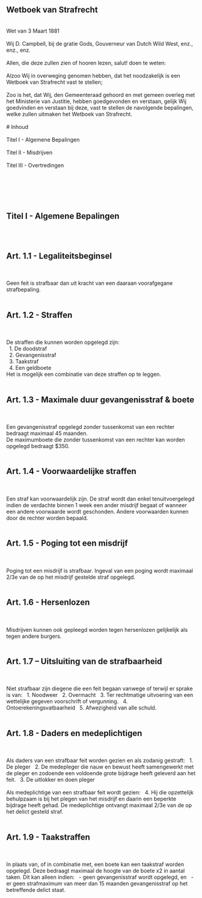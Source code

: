 ## Wetboek van Strafrecht
<br>
Wet van 3 Maart 1881
<br></br>
Wij D. Campbell, bij de gratie Gods, Gouverneur van Dutch Wild West, enz., enz., enz.
<br></br>
Allen, die deze zullen zien of hooren lezen, salut! doen te weten:
<br></br>
Alzoo Wij in overweging genomen hebben, dat het noodzakelijk is een Wetboek van Strafrecht vast te stellen;
<br></br>
Zoo is het, dat Wij, den Gemeenteraad gehoord en met gemeen overleg met het Ministerie van Justitie, hebben goedgevonden en verstaan, gelijk Wij goedvinden en verstaan bij deze, vast te stellen de navolgende bepalingen, welke zullen uitmaken het Wetboek van Strafrecht.
<br></br>
# Inhoud
<br></br>
Titel I - Algemene Bepalingen
<br></br>
Titel II - Misdrijven
<br></br>
Titel III - Overtredingen
<br></br>
<br></br>
<br></br>

## Titel I - Algemene Bepalingen
<br></br>

## Art. 1.1 - Legaliteitsbeginsel
<br></br>
Geen feit is strafbaar dan uit kracht van een daaraan voorafgegane strafbepaling.
<br></br>

## Art. 1.2 - Straffen
<br></br>
De straffen die kunnen worden opgelegd zijn:
<br>
&nbsp; 1. De doodstraf
<br>
&nbsp; 2. Gevangenisstraf
<br>
&nbsp; 3. Taakstraf
<br>
&nbsp; 4. Een geldboete
<br>
Het is mogelijk een combinatie van deze straffen op te leggen.
<br></br>

## Art. 1.3 - Maximale duur gevangenisstraf & boete
<br></br>
Een gevangenisstraf opgelegd zonder tussenkomst van een rechter bedraagt maximaal 45 maanden.<br>
De maximumboete die zonder tussenkomst van een rechter kan worden opgelegd bedraagt $350.
<br></br>

## Art. 1.4 - Voorwaardelijke straffen
<br></br>
Een straf kan voorwaardelijk zijn. De straf wordt dan enkel tenuitvoergelegd indien de verdachte binnen 1 week een ander misdrijf begaat of wanneer een andere voorwaarde wordt geschonden. Andere voorwaarden kunnen door de rechter worden bepaald.
<br></br>

## Art. 1.5 - Poging tot een misdrijf
<br></br>
Poging tot een misdrijf is strafbaar. Ingeval van een poging wordt maximaal 2/3e van de op het misdrijf gestelde straf opgelegd.
<br></br>

## Art. 1.6 - Hersenlozen
<br></br>
Misdrijven kunnen ook gepleegd worden tegen hersenlozen gelijkelijk als tegen andere burgers.
<br></br>

## Art. 1.7 – Uitsluiting van de strafbaarheid
<br></br>
Niet strafbaar zijn diegene die een feit begaan vanwege of terwijl er sprake is van:
&nbsp; 1. Noodweer
&nbsp; 2. Overmacht
&nbsp; 3. Ter rechtmatige uitvoering van een wettelijke gegeven voorschrift of vergunning.
&nbsp; 4. Ontoerekeningsvatbaarheid
&nbsp; 5. Afwezigheid van alle schuld.
<br></br>

## Art. 1.8 - Daders en medeplichtigen
<br></br>
Als daders van een strafbaar feit worden gezien en als zodanig gestraft:
&nbsp; 1. De pleger
&nbsp; 2. De medepleger die nauw en bewust heeft samengewerkt met de pleger en zodoende een voldoende grote bijdrage heeft geleverd aan het feit.
&nbsp; 3. De uitlokker en doen pleger
<br></br>
Als medeplichtige van een strafbaar feit wordt gezien:
&nbsp; 4. Hij die opzettelijk behulpzaam is bij het plegen van het misdrijf en daarin een beperkte bijdrage heeft gehad. De medeplichtige ontvangt maximaal 2/3e van de op het delict gesteld straf.
<br></br>

## Art. 1.9 - Taakstraffen
<br></br>
In plaats van, of in combinatie met, een boete kan een taakstraf worden opgelegd. Deze bedraagt maximaal de hoogte van de boete x2 in aantal taken.
Dit kan alleen indien:
&nbsp; - geen gevangenisstraf wordt opgelegd, en
&nbsp; - er geen strafmaximum van meer dan 15 maanden gevangenisstraf op het betreffende delict staat.